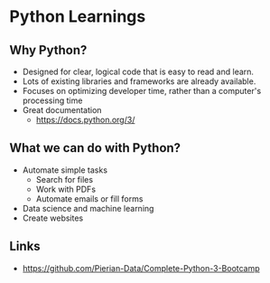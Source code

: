 # Python Learnings

## Why Python?
* Designed for clear, logical code that is easy to read and learn.
* Lots of existing libraries and frameworks are already available.
* Focuses on optimizing developer time, rather than a computer's processing time
* Great documentation
  * https://docs.python.org/3/

## What we can do with Python?
* Automate simple tasks
  * Search for files
  * Work with PDFs
  * Automate emails or fill forms
* Data science and machine learning
* Create websites

## Links
* https://github.com/Pierian-Data/Complete-Python-3-Bootcamp

